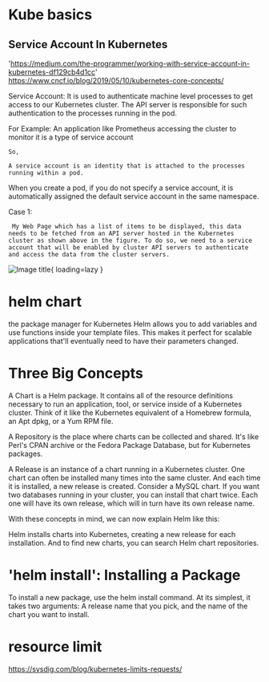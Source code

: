 # Kube basics

 ## Service Account In Kubernetes
 'https://medium.com/the-programmer/working-with-service-account-in-kubernetes-df129cb4d1cc'
 https://www.cncf.io/blog/2019/05/10/kubernetes-core-concepts/

 Service Account: It is used to authenticate machine level processes to get access to our Kubernetes cluster. The API server is responsible for such authentication to the processes running in the pod.



 For Example:
    An application like Prometheus accessing the cluster to monitor it is a type of service account

    So,

    A service account is an identity that is attached to the processes running within a pod.



When you create a pod, if you do not specify a service account, it is automatically assigned the default service account in the same namespace.


Case 1:

     My Web Page which has a list of items to be displayed, this data needs to be fetched from an API server hosted in the Kubernetes cluster as shown above in the figure. To do so, we need to a service account that will be enabled by cluster API servers to authenticate and access the data from the cluster servers.

    

![Image title](https://miro.medium.com/max/640/1*sZlfKN3mTd2YxubbSaR24w.webp){ loading=lazy }


# helm chart
the package manager for Kubernetes
Helm allows you to add variables and use functions inside your template files. This makes it perfect for scalable applications that'll eventually need to have their parameters changed.


# Three Big Concepts
A Chart is a Helm package. It contains all of the resource definitions necessary to run an application, tool, or service inside of a Kubernetes cluster. Think of it like the Kubernetes equivalent of a Homebrew formula, an Apt dpkg, or a Yum RPM file.

A Repository is the place where charts can be collected and shared. It's like Perl's CPAN archive or the Fedora Package Database, but for Kubernetes packages.

A Release is an instance of a chart running in a Kubernetes cluster. One chart can often be installed many times into the same cluster. And each time it is installed, a new release is created. Consider a MySQL chart. If you want two databases running in your cluster, you can install that chart twice. Each one will have its own release, which will in turn have its own release name.

With these concepts in mind, we can now explain Helm like this:

Helm installs charts into Kubernetes, creating a new release for each installation. And to find new charts, you can search Helm chart repositories.



# 'helm install': Installing a Package
To install a new package, use the helm install command. At its simplest, it takes two arguments: A release name that you pick, and the name of the chart you want to install.



# resource limit
https://sysdig.com/blog/kubernetes-limits-requests/